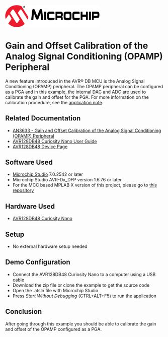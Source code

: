 <a href="https://www.microchip.com" rel="nofollow"><img src="images/microchip.png" alt="MCHP" width="300"/></a>

# Gain and Offset Calibration of the Analog Signal Conditioning (OPAMP) Peripheral

A new feature introduced in the AVR® DB MCU is the Analog Signal Conditioning (OPAMP) peripheral. The OPAMP peripheral can be configured as a PGA and in this example, the internal DAC and ADC are used to calibrate the gain and offset for the PGA. For more information on the calibration procedure, see the [application note](https://microchip.com/DS00003633).   

## Related Documentation

* [AN3633 - Gain and Offset Calibration of the Analog Signal Conditioning (OPAMP) Peripheral](https://microchip.com/DS00003633)
* [AVR128DB48 Curiosity Nano User Guide](https://www.microchip.com/DS50003037)
* [AVR128DB48 Device Page](https://www.microchip.com/wwwproducts/en/AVR128DB48)

## Software Used
* [Microchip Studio](https://www.microchip.com/mplab/avr-support/atmel-studio-7) 7.0.2542 or later
* Microchip Studio AVR-Dx_DFP version 1.6.76 or later
* For the MCC based MPLAB X version of this project, please go to [this repository](https://github.com/microchip-pic-avr-examples/avr128db48-opamp-gain-and-offset-calibration-mplab-mcc)

## Hardware Used

* [AVR128DB48 Curiosity Nano](https://www.microchip.com/DevelopmentTools/ProductDetails/PartNO/EV35L43A)

## Setup

* No external hardware setup needed

## Demo Configuration
* Connect the AVR128DB48 Curiosity Nano to a computer using a USB cable
* Download the zip file or clone the example to get the source code
* Open the .atsln file with Microchip Studio
* Press *Start Without Debugging* (CTRL+ALT+F5) to run the application

## Conclusion
After going through this example you should be able to calibrate the gain and offset of the OPAMP configured as a PGA.
